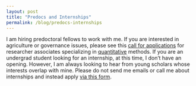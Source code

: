 ```yaml
---
layout: post
title: "Predocs and Internships"
permalink: /blog/predocs-internships
---
```


<!-- While I am no longer hiring predoctoral fellows to work with me, I am keen to hear from young scholars interested in agriculture or governance issues.-->

I am hiring predoctoral fellows to work with me. If you are interested in agriculture or governance issues, please see this [call for applications](https://www.isb.edu/en/careers/academic-openings/ra-with-prof-shilpa-aggarwal---aaditya-dar.html) for researcher associates specializing in [quantitative](https://twitter.com/AadityaDar/status/1385921667529064452?s=20) methods. If you are an undergrad student looking for an internship, at this time, I don’t have an opening. However, I am always looking to hear from young scholars whose interests overlap with mine. Please do not send me emails or call me about internships and instead apply [via this form](https://forms.gle/e9XCbsrzf7Fp3A5DA).